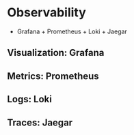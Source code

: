 # Observability

* Grafana + Prometheus + Loki + Jaegar

## Visualization: Grafana

## Metrics: Prometheus

## Logs: Loki

## Traces: Jaegar
